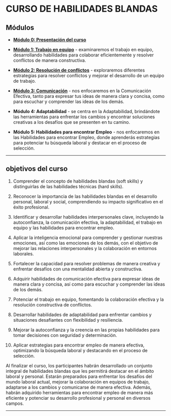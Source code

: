 # CURSO DE HABILIDADES BLANDAS

## Módulos

- [**Módulo 0: Presentación del curso**](https://github.com/eugenia1984/node/blob/main/node_codo_a_codo/habilidades-blandas/modulo-00.md)

- [**Módulo 1: Trabajo en equipo**](https://github.com/eugenia1984/node/blob/main/node_codo_a_codo/habilidades-blandas/modulo-01.md) - examinaremos el trabajo en equipo, desarrollando habilidades para colaborar eficientemente y resolver conflictos de manera constructiva.

- [**Módulo 2: Resolución de conflictos**](https://github.com/eugenia1984/node/blob/main/node_codo_a_codo/habilidades-blandas/modulo-02.md) - exploraremos diferentes estrategias para resolver conflictos y mejorar el desarrollo de un equipo de trabajo.

- [**Módulo 3: Comunicación**](https://github.com/eugenia1984/node/blob/main/node_codo_a_codo/habilidades-blandas/modulo-03.md) - nos enfocaremos en la Comunicación Efectiva, tanto para expresar tus ideas de manera clara y concisa, como para escuchar y comprender las ideas de los demás.

- **Módulo 4: Adaptabilidad** - se centra en la Adaptabilidad, brindándote las herramientas para enfrentar los cambios y encontrar soluciones creativas a los desafíos que se presenten en tu camino.

- **Módulo 5: Habilidades para encontrar Empleo** - nos enfocaremos en las Habilidades para encontrar Empleo, donde aprenderás estrategias para potenciar tu búsqueda laboral y destacar en el proceso de selección.

---

## objetivos del curso

1. Comprender el concepto de habilidades blandas (soft skills) y distinguirlas de las habilidades técnicas (hard skills).

2. Reconocer la importancia de las habilidades blandas en el desarrollo personal, laboral y social, comprendiendo su impacto significativo en el éxito profesional.

3. Identificar y desarrollar habilidades interpersonales clave, incluyendo la autoconfianza, la comunicación efectiva, la adaptabilidad, el trabajo en equipo y las habilidades para encontrar empleo.

4. Aplicar la inteligencia emocional para comprender y gestionar nuestras emociones, así como las emociones de los demás, con el objetivo de mejorar las relaciones interpersonales y la colaboración en entornos laborales.

5. Fortalecer la capacidad para resolver problemas de manera creativa y enfrentar desafíos con una mentalidad abierta y constructiva.

6. Adquirir habilidades de comunicación efectiva para expresar ideas de manera clara y concisa, así como para escuchar y comprender las ideas de los demás.

7. Potenciar el trabajo en equipo, fomentando la colaboración efectiva y la resolución constructiva de conflictos.

8. Desarrollar habilidades de adaptabilidad para enfrentar cambios y situaciones desafiantes con flexibilidad y resiliencia.

9. Mejorar la autoconfianza y la creencia en las propias habilidades para tomar decisiones con seguridad y determinación.

10. Aplicar estrategias para encontrar empleo de manera efectiva, optimizando la búsqueda laboral y destacando en el proceso de selección.

Al finalizar el curso, los participantes habrán desarrollado un conjunto integral de habilidades blandas que les permitirá destacar en el ámbito laboral y personal. Estarán preparados para enfrentar los desafíos del mundo laboral actual, mejorar la colaboración en equipos de trabajo, adaptarse a los cambios y comunicarse de manera efectiva. Además, habrán adquirido herramientas para encontrar empleo de manera más eficiente y potenciar su desarrollo profesional y personal en diversos campos.

---
